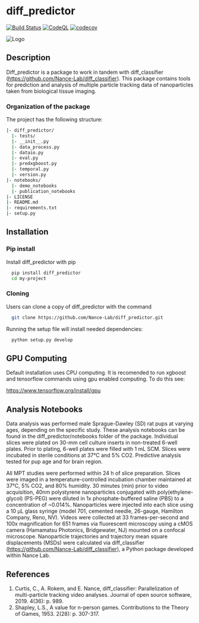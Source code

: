 
# diff_predictor

[![Build Status](https://github.com/Nance-Lab/diff_predictor/actions/workflows/ci.yml/badge.svg)](https://github.com/Nance-Lab/diff_predictor/actions/workflows/ci.yml)
[![CodeQL](https://github.com/Nance-Lab/diff_predictor/actions/workflows/codeql.yml/badge.svg)](https://github.com/Nance-Lab/diff_predictor/actions/workflows/codeql.yml)
[![codecov](https://codecov.io/gh/Nance-Lab/diff_predictor/graph/badge.svg?token=6EMNQZI5YI)](https://codecov.io/gh/Nance-Lab/diff_predictor)

![Logo](https://avatars0.githubusercontent.com/u/64927580?s=200&v=4)

## Description

Diff_predictor is a package to work in tandem with diff_classifier (https://github.com/Nance-Lab/diff_classifier). 
This package contains tools for prediction and analysis of multiple particle tracking data of nanoparticles taken from biological tissue imaging.

### Organization of the package
The project has the following structure:

```bash
|- diff_predictor/
  |- tests/
  |- __init__.py
  |- data_process.py
  |- dataio.py
  |- eval.py
  |- predxgboost.py
  |- temporal.py
  |- version.py
|- notebooks/
  |- demo_notebooks
  |- publication_notebooks
|- LICENSE
|- README.md
|- requirements.txt
|- setup.py
```



## Installation

### Pip install
Install diff_predictor with pip

```bash
  pip install diff_predictor
  cd my-project
```

### Cloning
Users can clone a copy of diff_predictor with the command
```bash
  git clone https://github.com/Nance-Lab/diff_predictor.git
```
Running the setup file will install needed dependencies:
```bash
  python setup.py develop
```
    
## GPU Computing
Default installation uses CPU computing. It is recomended to run xgboost and tensorflow commands using gpu enabled computing. To do this see:

https://www.tensorflow.org/install/gpu
## Analysis Notebooks
Data analysis was performed male Sprague-Dawley (SD) rat pups at varying ages, depending on the specific study. These analysis notebooks can be found in the diff_predictor/notebooks folder of the package. Individual slices were plated on 30-mm cell culture inserts in non-treated 6-well plates. Prior to plating, 6-well plates were filled with 1 mL SCM. Slices were incubated in sterile conditions at 37°C and 5% CO2. Predictive analysis tested for pup age and for brain region.

All MPT studies were performed within 24 h of slice preparation. Slices were imaged in a temperature-controlled incubation chamber maintained at 37°C, 5% CO2, and 80% humidity. 30 minutes (min) prior to video acquisition, 40nm polystyrene nanoparticles conjugated with poly(ethylene-glycol) (PS-PEG) were diluted in 1x phosphate-buffered saline (PBS) to a concentration of ~0.014%. Nanoparticles were injected into each slice using a 10 µL glass syringe (model 701, cemented needle, 26-gauge, Hamilton Company, Reno, NV). Videos were collected at 33 frames-per-second and 100x magnification for 651 frames via fluorescent microscopy using a cMOS camera (Hamamatsu Photonics, Bridgewater, NJ) mounted on a confocal microscope. Nanoparticle trajectories and trajectory mean square displacements (MSDs) were calculated via diff_classifier (https://github.com/Nance-Lab/diff_classifier), a Python package developed within Nance Lab.
## References
1. Curtis, C., A. Rokem, and E. Nance, diff_classifier: Parallelization of multi-particle tracking video analyses. Journal of open source software, 2019. 4(36): p. 989.
2. Shapley, L.S., A value for n-person games. Contributions to the Theory of Games, 1953. 2(28): p. 307-317.
